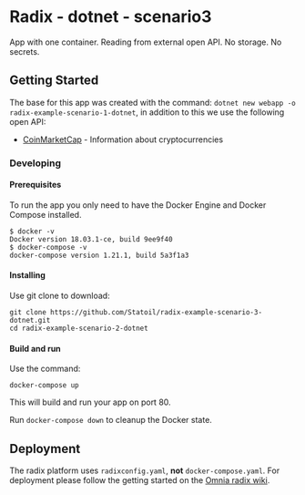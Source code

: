 # Radix - dotnet - scenario3

App with one container. Reading from external open API. No storage. No secrets.

## Getting Started

The base for this app was created with the command: `dotnet new webapp -o radix-example-scenario-1-dotnet`, in addition to this
we use the following open API:
* [CoinMarketCap](https://coinmarketcap.com/api/) - Information about cryptocurrencies

### Developing
#### Prerequisites

To run the app you only need to have the Docker Engine and Docker Compose installed.
```
$ docker -v
Docker version 18.03.1-ce, build 9ee9f40
$ docker-compose -v
docker-compose version 1.21.1, build 5a3f1a3
```

#### Installing
Use git clone to download:
```
git clone https://github.com/Statoil/radix-example-scenario-3-dotnet.git
cd radix-example-scenario-2-dotnet
```

#### Build and run
Use the command:
```
docker-compose up
```
This will build and run your app on port 80.

Run `docker-compose down` to cleanup the Docker state.

## Deployment

The radix platform uses `radixconfig.yaml`, **not** `docker-compose.yaml`.
For deployment please follow the getting started on the [Omnia radix wiki](https://radix-wiki.azurewebsites.net/doku.php/appdeveloper/gettingstarted).
